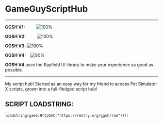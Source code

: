 # GameGuyScriptHub
------------------------------------------------------------------------------------
**GGSH V1:**          ![100%](https://progress-bar.dev/100/?title=deprecated)

**GGSH V2:**          ![100%](https://progress-bar.dev/100/?title=deprecated)

**GGSH V3:** ![100%](https://progress-bar.dev/100/?title=no major updates)

**GGSH V4:**    ![90%](https://progress-bar.dev/90/?title=in development)

**GGSH V4** uses the Rayfield UI library to make your experience as good as possible.
- -----------------------------------------------------------------------------------
My script hub! Started as an easy way for my friend to access Pet Simulator X scripts, grown into a full-fledged script hub!
## SCRIPT LOADSTRING:
`loadstring(game:HttpGet("https://rentry.org/ggsh/raw"))()`
